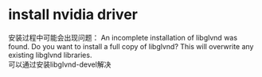 # install nvidia driver

安装过程中可能会出现问题：
An incomplete installation of libglvnd was found. Do you want to install a full copy of libglvnd? This will overwrite any existing libglvnd libraries.
<br>
可以通过安装libglvnd-devel解决